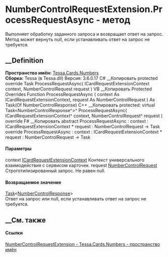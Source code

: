 # NumberControlRequestExtension.ProcessRequestAsync - метод
Выполняет обработку заданного запроса и возвращает ответ на запрос. Метод
может вернуть null, если устанавливать ответ на запрос не требуется.
## __Definition
 **Пространство имён:** [Tessa.Cards.Numbers](N_Tessa_Cards_Numbers.htm)  
 **Сборка:** Tessa (в Tessa.dll) Версия: 3.6.0.17
C# __Копировать
     protected override Task<NumberControlResponse> ProcessRequestAsync(
    	ICardRequestExtensionContext context,
    	NumberControlRequest request
    )
VB __Копировать
     Protected Overrides Function ProcessRequestAsync ( 
    	context As ICardRequestExtensionContext,
    	request As NumberControlRequest
    ) As Task(Of NumberControlResponse)
C++ __Копировать
     protected:
    virtual Task<NumberControlResponse^>^ ProcessRequestAsync(
    	ICardRequestExtensionContext^ context, 
    	NumberControlRequest^ request
    ) override
F# __Копировать
     abstract ProcessRequestAsync : 
            context : ICardRequestExtensionContext * 
            request : NumberControlRequest -> Task<NumberControlResponse> 
    override ProcessRequestAsync : 
            context : ICardRequestExtensionContext * 
            request : NumberControlRequest -> Task<NumberControlResponse> 
#### Параметры
context
[ICardRequestExtensionContext](T_Tessa_Cards_Extensions_ICardRequestExtensionContext.htm)
    Контекст универсального взаимодействия с сервисом карточек.
request [NumberControlRequest](T_Tessa_Cards_Numbers_NumberControlRequest.htm)
     Строготипизированный запрос. Не равен null. 
#### Возвращаемое значение
[Task](https://learn.microsoft.com/dotnet/api/system.threading.tasks.task-1)<[NumberControlResponse](T_Tessa_Cards_Numbers_NumberControlResponse.htm)>  
Ответ на запрос или null, если устанавливать ответ на запрос не требуется.
## __См. также
#### Ссылки
[NumberControlRequestExtension -
](T_Tessa_Cards_Numbers_NumberControlRequestExtension.htm)
[Tessa.Cards.Numbers - пространство имён](N_Tessa_Cards_Numbers.htm)
